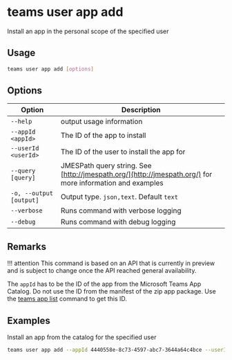 # teams user app add

Install an app in the personal scope of the specified user

## Usage

```sh
teams user app add [options]
```

## Options

Option|Description
------|-----------
`--help`|output usage information
`--appId <appId>`|The ID of the app to install
`--userId <userId>`|The ID of the user to install the app for
`--query [query]`|JMESPath query string. See [http://jmespath.org/](http://jmespath.org/) for more information and examples
`-o, --output [output]`|Output type. `json,text`. Default `text`
`--verbose`|Runs command with verbose logging
`--debug`|Runs command with debug logging

## Remarks

!!! attention
    This command is based on an API that is currently in preview and is subject to change once the API reached general availability.

The `appId` has to be the ID of the app from the Microsoft Teams App Catalog. Do not use the ID from the manifest of the zip app package. Use the [teams app list](../app/app-list.md) command to get this ID.

## Examples

Install an app from the catalog for the specified user

```sh
teams user app add --appId 4440558e-8c73-4597-abc7-3644a64c4bce --userId 2609af39-7775-4f94-a3dc-0dd67657e900
```
